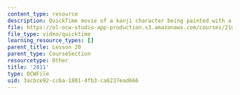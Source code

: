 ```yaml
---
content_type: resource
description: QuickTime movie of a kanji character being painted with a brush.
file: https://ol-ocw-studio-app-production.s3.amazonaws.com/courses/21g-504-japanese-iv-spring-2009/3acbce92cc6a18014fb3ca6237ead666_2811.mov
file_type: video/quicktime
learning_resource_types: []
parent_title: Lesson 20
parent_type: CourseSection
resourcetype: Other
title: '2811'
type: OCWFile
uid: 3acbce92-cc6a-1801-4fb3-ca6237ead666
---
```

